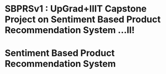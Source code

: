  # SBPRSv1 : UpGrad+IIIT Capstone Project on Sentiment Based Product Recommendation System ...ll!
#  Sentiment Based Product Recommendation System
